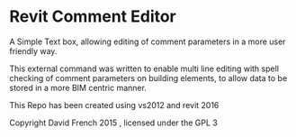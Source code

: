 # Revit Comment Editor
A Simple Text box, allowing editing of comment parameters in a more user friendly way.



This external command was written to enable multi line editing with spell checking
of comment parameters on building elements, to allow data to be stored in a more BIM
centric manner.
  


This Repo has been created using vs2012 and revit 2016

Copyright David French 2015 , licensed under the GPL 3 
